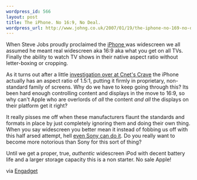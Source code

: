 ```yaml
--- 
wordpress_id: 566
layout: post
title: The iPhone. No 16:9, No Deal.
wordpress_url: http://www.johng.co.uk/2007/01/19/the-iphone-no-169-no-deal/
---
```

When Steve Jobs proudly proclaimed the <a href="http://www.apple.com/iphone">iPhone </a>was widescreen we all assumed he meant real widescreen aka 16:9 aka what you get on all TVs. Finally the ability to watch TV shows in their native aspect ratio without letter-boxing or cropping.

As it turns out after a little <a href="http://crave.cnet.com/8301-1_105-9677969-1.html?tag=cnetfd.mt">investigation over at Cnet's Crave</a> the iPhone actually has an aspect ratio of 1.5:1, putting it firmly in proprietary, non-standard family of screens. Why do we have to keep going through this? Its been hard enough controlling content and displays in the move to 16:9, so why can't Apple who are overlords of <em>all</em> the content <em>and all</em> the displays on their platform get it right?

It really pisses me off when these manufacturers flaunt the standards and formats in place by just completely ignoring them and doing their own thing. When you say widescreen you better mean it instead of fobbing us off with this half arsed attempt, hell <a href="http://en.wikipedia.org/wiki/PlayStation_Portable#Technical_specifications">even Sony can do it</a>. Do you really want to become more notorious than Sony for this sort of thing?

Until we get a proper, true, <em>authentic</em> widescreen iPod with decent battery life and a larger storage capacity this is a non starter. No sale Apple!

via <a href="http://www.engadget.com/2007/01/17/the-widescreen-iphone-not-so-widescreen/">Engadget</a>
